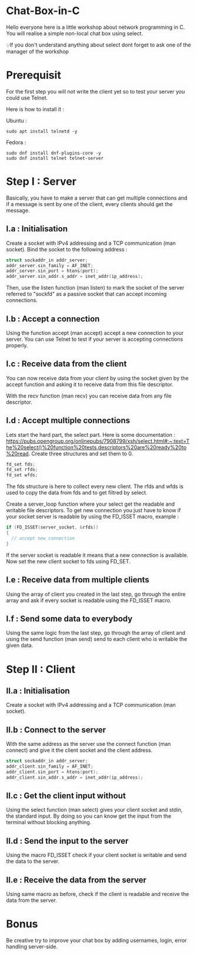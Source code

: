 # Chat-Box-in-C
Hello everyone here is a little workshop about network programming in C. You will realise a simple non-local chat box using select.

💡If you don't understand anything about select dont forget to ask one of the manager of the workshop


# Prerequisit
For the first step you will not write the client yet so to test your server you could use Telnet.

Here is how to install it :

Ubuntu :
```shell
sudo apt install telnetd -y
```
Fedora :
```shell
sudo dnf install dnf-plugins-core -y
sudo dnf install telnet telnet-server
```
# Step I : Server
Basically, you have to make a server that can get multiple connections and if a message is sent by one of the client, every clients should get the message.
## I.a : Initialisation
Create a socket with IPv4 addressing and a TCP communication (man socket).
Bind the socket to the following address : 
```c
struct sockaddr_in addr_server;
addr_server.sin_family = AF_INET;
addr_server.sin_port = htons(port);
addr_server.sin_addr.s_addr = inet_addr(ip_address);
```
Then, use the listen function (man listen) to mark the socket of the server referred to "sockfd" as a passive socket that can accept incoming connections.
## I.b : Accept a connection
Using the function accept (man accept) accept a new connection to your server. You can use Telnet to test if your server is accepting connections properly.
## I.c : Receive data from the client
You can now receive data from your client by using the socket given by the accept function and asking it to receive data from this file descriptor.

With the recv function (man recv) you can receive data from any file descriptor.
## I.d : Accept multiple connections
Lets start the hard part, the select part.
Here is some documentation : https://pubs.opengroup.org/onlinepubs/7908799/xsh/select.html#:~:text=The%20select()%20function%20tests,descriptors%20are%20ready%20to%20read.
Create three structures and set them to 0.
```c
fd_set fds;
fd_set rfds;
fd_set wfds;
```
The fds structure is here to collect every new client. The rfds and wfds is used to copy the data from fds and to get filtred by select.

Create a server_loop function where your select get the readable and writable file descriptors.
To get new connection you just have to know if your socket server is readable by using the FD_ISSET macro, example :
```c
if (FD_ISSET(server_socket, &rfds))
{
  // accept new connection
}
```
If the server socket is readable it means that a new connection is available. Now set the new client socket to fds using FD_SET.
## I.e : Receive data from multiple clients
Using the array of client you created in the last step, go through the entire array and ask if every socket is readable using the FD_ISSET macro.
## I.f : Send some data to everybody
Using the same logic from the last step, go through the array of client and using the send function (man send) send to each client who is writable the given data.

# Step II : Client
## II.a : Initialisation
Create a socket with IPv4 addressing and a TCP communication (man socket).
## II.b : Connect to the server
With the same address as the server use the connect function (man connect) and give it the client socket and the client address.
```c
struct sockaddr_in addr_server;
addr_client.sin_family = AF_INET;
addr_client.sin_port = htons(port);
addr_client.sin_addr.s_addr = inet_addr(ip_address);
```
## II.c : Get the client input without
Using the select function (man select) gives your client socket and stdin, the standard input. By doing so you can know get the input from the terminal without blocking anything.
## II.d : Send the input to the server
Using the macro FD_ISSET check if your client socket is writable and send the data to the server.
## II.e : Receive the data from the server
Using same macro as before, check if the client is readable and receive the data from the server.

# Bonus
Be creative try to improve your chat box by adding usernames, login, error handling server-side.
